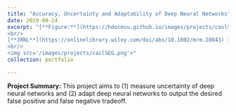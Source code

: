 ```yaml
---
title: "Accuracy, Uncertainty and Adaptability of Deep Neural Networks"
date: 2019-09-24
excerpt: "[**Figure:**](https://hdocmsu.github.io/images/projects/caslSEG.png) The project aims to (1) measure uncertainty of deep neural networks and (2) adapt deep neural networks to output the desired false-positive vs. false-negative tradeoff. 
<br/>
[**JRNL**](https://onlinelibrary.wiley.com/doi/abs/10.1002/mrm.28043) [**PDF**]({{ site.url}}/files/pubs/do_mrm2019.pdf) [**ARXIV**](https://arxiv.org/abs/1812.03974)
<br/>
<img src='/images/projects/caslSEG.png'>"
collection: portfolio

---
```

**Project Summary:** This project aims to (1) measure uncertainty of deep neural networks and (2) adapt deep neural networks to output the desired false positive and false negative tradeoff.
